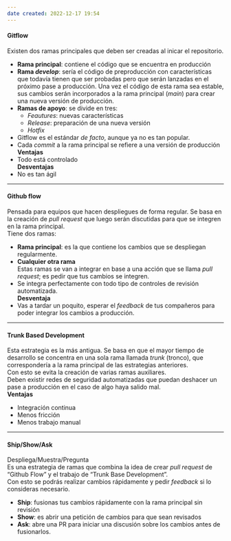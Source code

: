 ```yaml
---
date created: 2022-12-17 19:54
---
```


#### Gitflow

Existen dos ramas principales que deben ser creadas al inicar el repositorio.

- **Rama principal**: contiene el código que se encuentra en producción
- **Rama _develop_**: sería el código de preproducción con características que todavía tienen que ser probadas pero que serán lanzadas en el próximo pase a producción. Una vez el código de esta rama sea estable, sus cambios serán incorporados a la rama principal (_main_) para crear una nueva versión de producción.
- **Ramas de apoyo**: se divide en tres:
  - _Feautures_: nuevas características
  - _Release_: preparación de una nueva versión
  - _Hotfix_
- Gitflow es el estándar _de facto_, aunque ya no es tan popular.
- Cada _commit_ a la rama principal se refiere a una versión de producción\
  **Ventajas**
- Todo está controlado\
  **Desventajas**
- No es tan ágil

---

#### Github flow

Pensada para equipos que hacen despliegues de forma regular. Se basa en la creación de _pull request_ que luego serán discutidas para que se integren en la rama principal.\
Tiene dos ramas:

- **Rama principal**: es la que contiene los cambios que se despliegan regularmente.
- **Cualquier otra rama**\
  Estas ramas se van a integrar en base a una acción que se llama _pull request_; es pedir que tus cambios se integren.
- Se integra perfectamente con todo tipo de controles de revisión automatizada.\
  **Desventaja**
- Vas a tardar un poquito, esperar el _feedback_ de tus compañeros para poder integrar los cambios a producción.

---

#### Trunk Based Development

Esta estrategia es la más antigua. Se basa en que el mayor tiempo de desarrollo se concentra en una sola rama llamada _trunk_ (tronco), que correspondería a la rama principal de las estrategias anteriores.\
Con esto se evita la creación de varias ramas auxiliares.\
Deben existir redes de seguridad automatizadas que puedan deshacer un pase a producción en el caso de algo haya salido mal.\
**Ventajas**

- Integración continua
- Menos fricción
- Menos trabajo manual

---

#### Ship/Show/Ask

Despliega/Muestra/Pregunta\
Es una estrategia de ramas que combina la idea de crear _pull request_ de “Github Flow” y el trabajo de “Trunk Base Development”.\
Con esto se podrás realizar cambios rápidamente y pedir _feedback_ si lo consideras necesario.

- **Ship**: fusionas tus cambios rápidamente con la rama principal sin revisión
- **Show**: es abrir una petición de cambios para que sean revisados
- **Ask**: abre una PR para iniciar una discusión sobre los cambios antes de fusionarlos.
